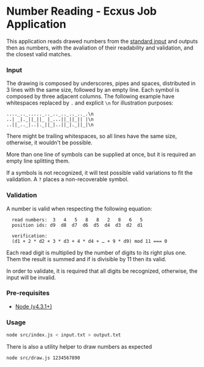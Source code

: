 Number Reading - Ecxus Job Application
===
This application reads drawed numbers from the [standard input](http://en.wikipedia.org/wiki/Standard_streams)
and outputs then as numbers, with the avaliation of their readability and validation, and the closest valid matches.

### Input
The drawing is composed by underscores, pipes and spaces, distributed in 3 lines with the same size, followed by
an empty line. Each symbol is composed by three adjacent columns. The following example have whitespaces replaced
by `.` and explicit `\n` for illustration purposes:
```
...._.._....._.._.._.._.._.._.\n
..| _|._||_||_ |_...||_||_|| |\n
..||_.._|..|._||_|..||_|._||_|\n
```

There might be trailing whitespaces, so all lines have the same size, otherwise, it wouldn't be possible.

More than one line of symbols can be supplied at once, but it is required an empty line splitting them.

If a symbols is not recognized, it will test possible valid variations to fit the validation. A `?` places
a non-recoverable symbol.

### Validation
A number is valid when respecting the following equation:

```
  read numbers:  3   4   5   8   8   2   8   6   5
  position ids: d9  d8  d7  d6  d5  d4  d3  d2  d1

  verification:
  (d1 + 2 * d2 + 3 * d3 + 4 * d4 + … + 9 * d9) mod 11 === 0
```

Each read digit is multiplied by the number of digits to its right plus one. Them the result is summed and if
is divisible by 11 then its valid.

In order to validate, it is required that all digits be recognized, otherwise, the input will be invalid.


### Pre-requisites
- [Node (v4.3.1+)](https://nodejs.org/en/download/)

### Usage
```sh
node src/index.js < input.txt > output.txt
```

There is also a utility helper to draw numbers as expected
```sh
node src/draw.js 1234567890
```
